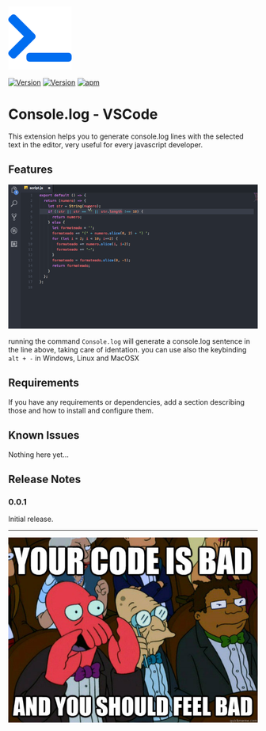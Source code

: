 ![icon](./images/icon.png)

[![Version](https://vsmarketplacebadge.apphb.com/version-short/Luis.console-log.svg)](https://marketplace.visualstudio.com/items?itemName=Luis.console-log) [![Version](https://vsmarketplacebadge.apphb.com/installs/Luis.Luis.console-log.svg)](https://marketplace.visualstudio.com/items?itemName=Luis.Luis.console-log)
[![apm](https://img.shields.io/apm/l/vim-mode.svg)]()  


# Console.log - VSCode

This extension helps you to generate console.log lines with the selected text in the editor,
very useful for every javascript developer.

## Features

![Console.log](./images/console_log_demo.gif)

running the command ```Console.log``` will generate a console.log sentence in the line above, taking care of identation.
you can use also the keybinding ```alt + -``` in Windows, Linux and MacOSX

## Requirements

If you have any requirements or dependencies, add a section describing those and how to install and configure them.

## Known Issues

Nothing here yet...

## Release Notes

### 0.0.1

Initial release.


-----------------------------------------------------------------------------------------------------------

![Zoidberg](./images/zoidberg.jpg)
